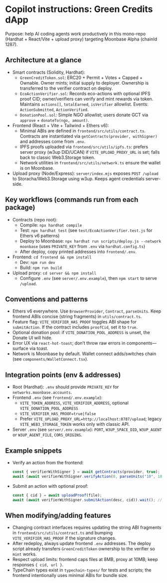 # Copilot instructions: Green Credits dApp

Purpose: help AI coding agents work productively in this mono-repo (Hardhat + React/Vite + upload proxy) targeting Moonbase Alpha (chainId 1287).

## Architecture at a glance
- Smart contracts (Solidity, Hardhat):
  - `GreenCreditToken.sol`: ERC20 + Permit + Votes + Capped + Ownable. Owner mints; initial supply to deployer. Ownership is transferred to the verifier contract on deploy.
  - `EcoActionVerifier.sol`: Records eco-actions with optional IPFS proof CID; owner/verifiers can verify and mint rewards via token. Maintains `actions[]`, `totalEarned`, `isVerifier` allowlist. Events: `ActionSubmitted`, `ActionVerified`.
  - `DonationPool.sol`: Simple NGO allowlist; users donate GCT via `approve` + `donateTo(ngo, amount)`.
- Frontend (React + Vite + Tailwind + Ethers v6):
  - Minimal ABIs are defined in `frontend/src/utils/contract.ts`. Contracts are instantiated via `getContracts(provider, withSigner)` and addresses come from `.env`.
  - IPFS proofs uploaded via `frontend/src/utils/ipfs.ts`: prefers server proxy (w3up DID/UCAN) if `VITE_UPLOAD_PROXY_URL` is set; falls back to classic Web3.Storage token.
  - Network utilities in `frontend/src/utils/network.ts` ensure the wallet is on Moonbase.
- Upload proxy (Node/Express): `server/index.mjs` exposes `POST /upload` to Storacha/Web3.Storage using w3up. Keeps agent credentials server-side.

## Key workflows (commands run from each package)
- Contracts (repo root):
  - Compile: `npx hardhat compile`
  - Test: `npx hardhat test` (see `test/EcoActionVerifier.test.js` for Ethers v6 patterns)
  - Deploy to Moonbase: `npx hardhat run scripts/deploy.js --network moonbase` (uses `PRIVATE_KEY` from `.env` via `hardhat.config.ts`)
  - After deploy, copy printed addresses into `frontend/.env`.
- Frontend: `cd frontend && npm install`
  - Dev: `npm run dev`
  - Build: `npm run build`
- Upload proxy: `cd server && npm install`
  - Configure `.env` (see `server/.env.example`), then `npm start` to serve `/upload`.

## Conventions and patterns
- Ethers v6 everywhere. Use `BrowserProvider`, `Contract`, `parseUnits`. Keep frontend ABIs concise (string fragments) in `utils/contract.ts`.
- Feature flag: `VITE_VERIFIER_HAS_PROOF` toggles ABI shape for `submitAction`. If the contract includes `proofCid`, set it to `true`.
- Optional donation pool: if `VITE_DONATION_POOL_ADDRESS` is unset, the Donate UI will hide.
- Error UX via `react-hot-toast`; don’t throw raw errors in components—surface via toast.
- Network is Moonbase by default. Wallet connect adds/switches chain (see `components/WalletConnect.tsx`).

## Integration points (env & addresses)
- Root (Hardhat): `.env` should provide `PRIVATE_KEY` for `networks.moonbase.accounts`.
- Frontend `.env` (see `frontend/.env.example`):
  - `VITE_TOKEN_ADDRESS`, `VITE_VERIFIER_ADDRESS`, optional `VITE_DONATION_POOL_ADDRESS`
  - `VITE_VERIFIER_HAS_PROOF=true|false`
  - Prefer `VITE_UPLOAD_PROXY_URL=http://localhost:8787/upload`; legacy `VITE_WEB3_STORAGE_TOKEN` works only with classic API.
- Server `.env` (see `server/.env.example`): `PORT`, `W3UP_SPACE_DID`, `W3UP_AGENT` or `W3UP_AGENT_FILE`, `CORS_ORIGINS`.

## Example snippets
- Verify an action from the frontend:
  ```ts
  const { verifierWithSigner } = await getContracts(provider, true);
  await (await verifierWithSigner.verifyAction(0, parseUnits("10", 18))).wait();
  ```
- Submit an action with optional proof:
  ```ts
  const { cid } = await uploadProof(file);
  await (await verifierWithSigner.submitAction(desc, cid)).wait(); // if HAS_PROOF=true
  ```

## When modifying/adding features
- Changing contract interfaces requires updating the string ABI fragments in `frontend/src/utils/contract.ts` and bumping `VITE_VERIFIER_HAS_PROOF` if the signature changes.
- After redeploy, always update frontend `.env` addresses. The deploy script already transfers `GreenCreditToken` ownership to the verifier so `mint` works.
- Respect upload limits: frontend caps files at 8MB, proxy at 10MB; keep responses `{ cid, url }`.
- TypeChain types exist in `typechain-types/` for tests and scripts; the frontend intentionally uses minimal ABIs for bundle size.
